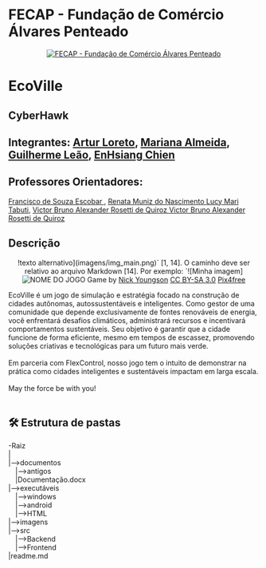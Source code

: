 
# FECAP - Fundação de Comércio Álvares Penteado

<p align="center">
<a href= "https://www.fecap.br/"><img src="https://encrypted-tbn0.gstatic.com/images?q=tbn:ANd9GcRhZPrRa89Kma0ZZogxm0pi-tCn_TLKeHGVxywp-LXAFGR3B1DPouAJYHgKZGV0XTEf4AE&usqp=CAU" alt="FECAP - Fundação de Comércio Álvares Penteado" border="0"></a>
</p>

# EcoVille

## CyberHawk

## Integrantes: <a href="https://www.linkedin.com/in/Loreto1306/">Artur Loreto</a>, <a href="https://github.com/Mariana851">Mariana Almeida</a>, <a href="https://www.linkedin.com/in/victorbarq/">Guilherme Leão</a>, <a href="https://github.com/pandebatata">EnHsiang Chien</a>

## Professores Orientadores: 
<a href="https://www.linkedin.com/in/francisco-escobar/" target="_blank" rel="noopener noreferrer"> Francisco de Souza Escobar </a>, 
<a href="https://www.linkedin.com/in/remuniz/" target="_blank" rel="noopener noreferrer"> Renata Muniz do Nascimento </a>
<a href="https://www.linkedin.com/in/lucymari/" target="_blank" rel="noopener noreferrer"> Lucy Mari Tabuti</a>, 
<a href="https://www.linkedin.com/in/victorbarq/" target="_blank" rel="noopener noreferrer"> Victor Bruno Alexander Rosetti de Quiroz </a>
<a href="https://www.linkedin.com/in/gillespleite/" target="_blank" rel="noopener noreferrer"> Victor Bruno Alexander Rosetti de Quiroz </a>
## Descrição

<p align="center">
  !texto alternativo](imagens/img_main.png)` [1, 14]. O caminho deve ser relativo ao arquivo Markdown [14]. Por exemplo: `![Minha imagem]
<img src="https://pix4free.org/assets/library/2021-01-20/originals/game.jpg" alt="NOME DO JOGO" border="0">
  Game by <a href="http://www.nyphotographic.com/">Nick Youngson</a> <a rel="license" href="https://creativecommons.org/licenses/by-sa/3.0/">CC BY-SA 3.0</a> <a href="http://pix4free.org/">Pix4free</a>
</p>

EcoVille é um jogo de simulação e estratégia focado na construção de cidades autônomas, autossustentáveis e inteligentes. Como gestor de uma comunidade que depende exclusivamente de fontes renováveis de energia, você enfrentará desafios climáticos, administrará recursos e incentivará comportamentos sustentáveis. Seu objetivo é garantir que a cidade funcione de forma eficiente, mesmo em tempos de escassez, promovendo soluções criativas e tecnológicas para um futuro mais verde.
<br><br>
Em parceria com FlexControl, nosso jogo tem o intuito de demonstrar na prática como cidades inteligentes e sustentáveis impactam em larga escala.
<br><br>
May the force be with you!
<br><br>

## 🛠 Estrutura de pastas

-Raiz<br>
|<br>
|-->documentos<br>
  &emsp;|-->antigos<br>
  &emsp;|Documentação.docx<br>
|-->executáveis<br>
  &emsp;|-->windows<br>
  &emsp;|-->android<br>
  &emsp;|-->HTML<br>
|-->imagens<br>
|-->src<br>
  &emsp;|-->Backend<br>
  &emsp;|-->Frontend<br>
|readme.md<br>
